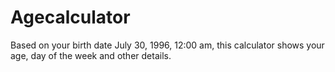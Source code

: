 # Agecalculator
Based on your birth date July 30, 1996, 12:00 am, this calculator shows your age, day of the week and other details.
